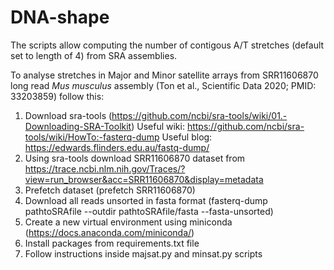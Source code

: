 # DNA-shape

The scripts allow computing the number of contigous A/T stretches (default set to length of 4) from SRA assemblies. 

To analyse stretches in Major and Minor satellite arrays from SRR11606870 long read _Mus musculus_ assembly 
(Ton et al., Scientific Data 2020; PMID: 33203859) follow this:
1. Download sra-tools (https://github.com/ncbi/sra-tools/wiki/01.-Downloading-SRA-Toolkit)
    Useful wiki: https://github.com/ncbi/sra-tools/wiki/HowTo:-fasterq-dump
    Useful blog: https://edwards.flinders.edu.au/fastq-dump/
2. Using sra-tools download SRR11606870 dataset from https://trace.ncbi.nlm.nih.gov/Traces/?view=run_browser&acc=SRR11606870&display=metadata
3. Prefetch dataset (prefetch SRR11606870)
4. Download all reads unsorted in fasta format (fasterq-dump pathtoSRAfile --outdir pathtoSRAfile/fasta --fasta-unsorted)
5. Create a new virtual environment using miniconda (https://docs.anaconda.com/miniconda/)
6. Install packages from requirements.txt file
7. Follow instructions inside majsat.py and minsat.py scripts



